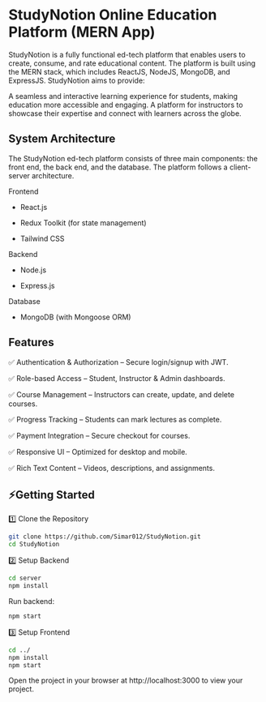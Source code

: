 
# StudyNotion Online Education Platform (MERN App)

StudyNotion is a fully functional ed-tech platform that enables users to create, consume, and rate educational content. The platform is built using the MERN stack, which includes ReactJS, NodeJS, MongoDB, and ExpressJS. StudyNotion aims to provide:

A seamless and interactive learning experience for students, making education more accessible and engaging.
A platform for instructors to showcase their expertise and connect with learners across the globe.


## System Architecture
The StudyNotion ed-tech platform consists of three main components: the front end, the back end, and the database. The platform follows a client-server architecture.

Frontend

- React.js

- Redux Toolkit (for state management)

- Tailwind CSS

Backend

- Node.js

- Express.js

Database

- MongoDB (with Mongoose ORM)

## Features

✅ Authentication & Authorization – Secure login/signup with JWT.

✅ Role-based Access – Student, Instructor & Admin dashboards.

✅ Course Management – Instructors can create, update, and delete courses.

✅ Progress Tracking – Students can mark lectures as complete.

✅ Payment Integration – Secure checkout for courses.

✅ Responsive UI – Optimized for desktop and mobile.

✅ Rich Text Content – Videos, descriptions, and assignments.


## ⚡Getting Started
1️⃣ Clone the Repository
```sh
git clone https://github.com/Simar012/StudyNotion.git
cd StudyNotion
```
2️⃣ Setup Backend
```sh
cd server
npm install
```
Run backend:
```sh
npm start
```
3️⃣ Setup Frontend
```sh
cd ../
npm install
npm start
```
Open the project in your browser at http://localhost:3000 to view your project.
